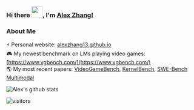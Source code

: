 ### Hi there <img src="https://github.com/TheDudeThatCode/TheDudeThatCode/blob/master/Assets/Hi.gif" width="29px">, I'm [Alex Zhang!]([https://www.linkedin.com/in/alexzhang13/](http://alexzhang13.github.io)) 
<!--
**alexzhang13/alexzhang13** is a ✨ _special_ ✨ repository because its `README.md` (this file) appears on your GitHub profile.

Here are some ideas to get you started:

- 🔭 I’m currently working on ...
- 🌱 I’m currently learning ...
- 👯 I’m looking to collaborate on ...
- 🤔 I’m looking for help with ...
- 💬 Ask me about ...
- 📫 How to reach me: ...
- 😄 Pronouns: ...
- ⚡ Fun fact: ...
-->

### About Me
⚡ Personal website: [alexzhang13.github.io](http://alexzhang13.github.io) </br>
🎮 My newest benchmark on LMs playing video games: [https://www.vgbench.com/](https://www.vgbench.com/) </br>
🌎 My most recent papers: [VideoGameBench](https://arxiv.org/abs/2505.18134), [KernelBench](https://arxiv.org/abs/2502.10517), [SWE-Bench Multimodal](https://www.swebench.com/multimodal.html) </br>

![Alex's github stats](https://github-readme-stats.vercel.app/api?username=alexzhang13&count_private=true&theme=tokyonight&show_icons=true&hide_border=true)&nbsp;&nbsp;
<br />

![visitors](https://visitor-badge.laobi.icu/badge?page_id=alexzhang13.alexzhang13)

